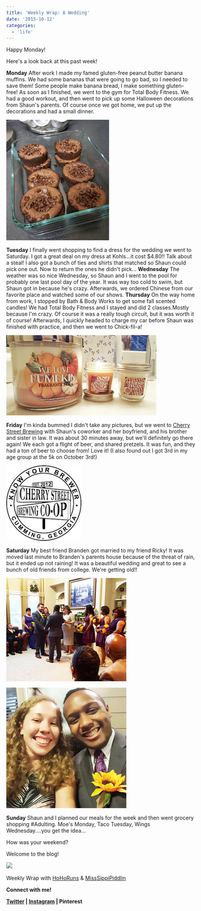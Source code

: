 ```yaml
---
title: 'Weekly Wrap: A Wedding'
date: '2015-10-12'
categories:
  - 'life'
---
```


Happy Monday!

Here's a look back at this past week!

**Monday** After work I made my famed gluten-free peanut butter banana muffins. We had some bananas that were going to go bad, so I needed to save them! Some people make banana bread, I make something gluten-free! As soon as I finished, we went to the gym for Total Body Fitness. We had a good workout, and then went to pick up some Halloween decorations from Shaun's parents. Of course once we got home, we put up the decorations and had a small dinner.

[![](images/20150501_073517.jpg)](http://4.bp.blogspot.com/-HiQ6iebWRvg/VhwYI85hroI/AAAAAAAA4xo/T_kj59BUnXc/s1600/20150501_073517.jpg)

**Tuesday** I finally went shopping to find a dress for the wedding we went to Saturday. I got a great deal on my dress at Kohls...it cost $4.80!! Talk about a steal! I also got a bunch of ties and shirts that matched so Shaun could pick one out. Now to return the ones he didn't pick... **Wednesday** The weather was so nice Wednesday, so Shaun and I went to the pool for probably one last pool day of the year. It was way too cold to swim, but Shaun got in because he's crazy. Afterwards, we ordered Chinese from our favorite place and watched some of our shows. **Thursday** On the way home from work, I stopped by Bath & Body Works to get some fall scented candles! We had Total Body Fitness and I stayed and did 2 classes.Mostly because I'm crazy. Of course it was a really tough circuit, but it was worth it of course! Afterwards, I quickly headed to charge my car before Shaun was finished with practice, and then we went to Chick-fil-a!

[![](images/20151008_221708-01%257E2.jpeg)](http://3.bp.blogspot.com/-MvXFWc_94bc/VhwZLTi4WtI/AAAAAAAA4yM/uLYWdv7jO44/s1600/20151008_221708-01%257E2.jpeg)

**Friday** I'm kinda bummed I didn't take any pictures, but we went to [Cherry Street Brewing](http://www.cherrystreetbrewing.com/) with Shaun's coworker and her boyfriend, and his brother and sister in law. It was about 30 minutes away, but we'll definitely go there again! We each got a flight of beer, and shared pretzels. It was fun, and they had a ton of beer to choose from! Love it! (I also found out I got 3rd in my age group at the 5k on October 3rd!)

[![](images/10455697_715839445152466_2929873020392956038_n.jpg)](http://2.bp.blogspot.com/-AHhca56hpao/VhwY-f3Nq8I/AAAAAAAA4yE/yiGcahi4G8k/s1600/10455697_715839445152466_2929873020392956038_n.jpg)

**Saturday** My best friend Branden got married to my friend Ricky! It was moved last minute to Branden's parents house because of the threat of rain, but it ended up not raining! It was a beautiful wedding and great to see a bunch of old friends from college. We're getting old!!

[![](images/12095270_10205376611870918_8060812029020149198_o.jpg)](http://2.bp.blogspot.com/-KAkiqtcMu94/VhwYyU7pb2I/AAAAAAAA4x4/rda8PB734CE/s1600/12095270_10205376611870918_8060812029020149198_o.jpg)



[![](images/12139981_10205376632191426_5916917766070576030_o.jpg)](http://2.bp.blogspot.com/-44eAn92VZ9w/VhwYylz851I/AAAAAAAA4x0/2eayRo0k-y0/s1600/12139981_10205376632191426_5916917766070576030_o.jpg)

**Sunday** Shaun and I planned our meals for the week and then went grocery shopping #Adulting. Moe's Monday, Taco Tuesday, Wings Wednesday....you get the idea...

How was your weekend?

Welcome to the blog!

[![](images/WeeklyWrap-300x300.jpg)](http://www.misssippipiddlin.com/)

Weekly Wrap with [HoHoRuns](http://hohoruns.blogspot.com/) & [MissSippiPiddlin](http://www.misssippipiddlin.com/)

**Connect with me!**

**[Twitter](http://twitter.com/kaleighcodes) | [Instagram](http://instagram.com/codebikerun) | Pinterest**

